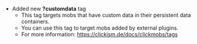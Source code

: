 - Added new **?customdata** tag
  - This tag targets mobs that have custom data in their persistent data containers.
  - You can use this tag to target mobs added by external plugins.
  - For more information: https://clickism.de/docs/clickmobs/tags